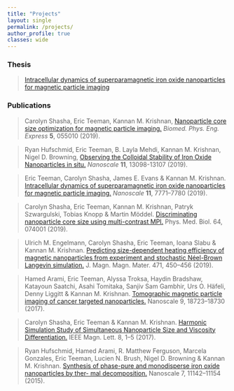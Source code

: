 ```yaml
---
title: "Projects"
layout: single
permalink: /projects/
author_profile: true
classes: wide
---
```


### Thesis

> [Intracellular dynamics of superparamagnetic iron oxide nanoparticles for magnetic particle imaging](https://ericteeman.com/assets/pdfs/thesis.pdf)

### Publications

> Carolyn Shasha, Eric Teeman, Kannan M. Krishnan, [Nanoparticle core size optimization for magnetic particle imaging.](https://ericteeman.com/assets/pdfs/Shasha,_Teeman,_Krishnan_-_2019_-_Nanoparticle_core_size_optimization_for_magnetic_particle_imaging.pdf) *Biomed. Phys. Eng. Express* **5**, 055010 (2019).

> Ryan Hufschmid, Eric Teeman, B. Layla Mehdi, Kannan M. Krishnan, Nigel D. Browning, [Observing the Colloidal Stability of Iron Oxide Nanoparticles in situ.](https://ericteeman.com/assets/pdfs/Hufschmid_et_al._-_2019_-_Observing_the_colloidal_stability_of_iron_oxide_nanoparticles_in_situ.pdf) *Nanoscale* **11**, 13098-13107 (2019).

> Eric Teeman, Carolyn Shasha, James E. Evans & Kannan M. Krishnan. [Intracellular dynamics of superparamagnetic iron oxide nanoparticles for magnetic particle imaging.](https://ericteeman.com/assets/pdfs/Teeman_et_al_2019_Intracellular_dynamics_of_superparamagnetic_iron_oxide_nanoparticles_for_magnetic_particle_imaging.pdf) *Nanoscale* **11**, 7771–7780 (2019).

> Carolyn Shasha, Eric Teeman, Kannan M. Krishnan, Patryk Szwargulski, Tobias Knopp & Martin Möddel. [Discriminating nanoparticle core size using multi-contrast MPI.](https://ericteeman.com/assets/pdfs/Shasha_et_al._-_2019_-_Discriminating_nanoparticle_core_size_using_multi-contrast_MPI.pdf) Phys. Med. Biol. 64, 074001 (2019).

> Ulrich M. Engelmann, Carolyn Shasha, Eric Teeman, Ioana Slabu & Kannan M. Krishnan. [Predicting size-dependent heating efficiency of magnetic nanoparticles from experiment and stochastic Néel-Brown Langevin simulation.](https://ericteeman.com/assets/pdfs/Engelmann_et_al._-_2019_-_Predicting_size-dependent_heating_efficiency_of_magnetic_nanoparticles_from_experiment_and_stochastic_Néel-Br.pdf) J. Magn. Magn. Mater. 471, 450–456 (2019).

> Hamed Arami, Eric Teeman, Alyssa Troksa, Haydin Bradshaw, Katayoun Saatchi, Asahi Tomitaka, Sanjiv Sam Gambhir, Urs O. Häfeli, Denny Liggitt & Kannan M. Krishnan. [Tomographic magnetic particle imaging of cancer targeted nanoparticles.](https://ericteeman.com/assets/pdfs/Arami_et_al._-_2017_-_Tomographic_magnetic_particle_imaging_of_cancer_targeted_nanoparticles.pdf) Nanoscale 9, 18723–18730 (2017).

> Carolyn Shasha, Eric Teeman & Kannan M. Krishnan. [Harmonic Simulation Study of Simultaneous Nanoparticle Size and Viscosity Differentiation.](https://ericteeman.com/assets/pdfs/Shasha,_Teeman,_Krishnan_-_2017_-_Harmonic_Simulation_Study_of_Simultaneous_Nanoparticle_Size_and_Viscosity_Differentiation.pdf) IEEE Magn. Lett. 8, 1–5 (2017).

> Ryan Hufschmid, Hamed Arami, R. Matthew Ferguson, Marcela Gonzales, Eric Teeman, Lucien N. Brush, Nigel D. Browning & Kannan M. Krishnan. [Synthesis of phase-pure and monodisperse iron oxide nanoparticles by ther- mal decomposition.](https://ericteeman.com/assets/pdfs/Hufschmid_et_al._-_2015_-_Synthesis_of_phase-pure_and_monodisperse_iron_oxide_nanoparticles_by_thermal_decomposition.pdf) Nanoscale 7, 11142–11154 (2015).
